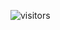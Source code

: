 ![visitors](https://visitor-badge.laobi.icu/badge?page_id=daynoti.daynoti)
 
<!---
Daydream-noti/Daydream-noti is a ✨ special ✨ repository because its `README.md` (this file) appears on your GitHub profile.
You can click the Preview link to take a look at your changes.
--->
